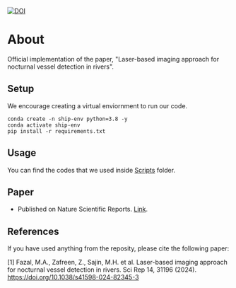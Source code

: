 [![DOI](https://img.shields.io/badge/DOI---s41598--024--82345--3--w-blue)](https://doi.org/10.1038/s41598-024-82345-3)

# About

Official implementation of the paper, "Laser-based imaging approach for nocturnal vessel detection in rivers".

## Setup

We encourage creating a virtual enviornment to run our code.

```
conda create -n ship-env python=3.8 -y
conda activate ship-env
pip install -r requirements.txt
```

## Usage

You can find the codes that we used inside [Scripts](./Scripts/) folder. 

## Paper

* Published on Nature Scientific Reports. [Link](https://www.nature.com/articles/s41598-024-82345-3).

## References

If you have used anything from the reposity, please cite the following paper:

[1] Fazal, M.A., Zafreen, Z., Sajin, M.H. et al. Laser-based imaging approach for nocturnal vessel detection in rivers. Sci Rep 14, 31196 (2024). https://doi.org/10.1038/s41598-024-82345-3

